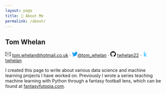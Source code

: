 ```yaml
---
layout: page
title: 👤 About Me
permalink: /about/
---
```


## Tom Whelan
<p><img src="/images/email_icon.png" alt="email" width="18"/> <a href="mailto:tom.whelan@hotmail.co.uk">tom.whelan@hotmail.co.uk</a> · <img src="/images/twitter_icon.png" alt="twitter" width="18"/><a href="https://twitter.com/tom_whelan">@tom_whelan</a> · <img src="/images/github_icon.png" alt="github" width="18"/> <a href="https://github.com/twhelan22">twhelan22</a> · <img src="/images/kaggle_icon.png" alt="kaggle" width="18"/><a href="https://www.kaggle.com/twhelan">twhelan</a></p>

I created this page to write about various data science and machine learning projects I have worked on. Previously I wrote a series teaching machine learning with Python through a fantasy football lens, which can be found at [fantasyfutopia.com](http://www.fantasyfutopia.com/python-for-fantasy-football-introduction/).
